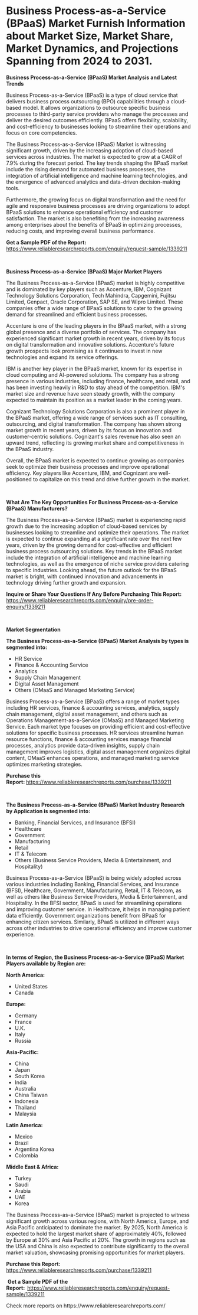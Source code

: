 <p><h1>Business Process-as-a-Service (BPaaS) Market Furnish Information about Market Size, Market Share, Market Dynamics, and Projections Spanning from 2024 to 2031.</h1></p><p><strong>Business Process-as-a-Service (BPaaS) Market Analysis and Latest Trends</strong></p>
<p><p>Business Process-as-a-Service (BPaaS) is a type of cloud service that delivers business process outsourcing (BPO) capabilities through a cloud-based model. It allows organizations to outsource specific business processes to third-party service providers who manage the processes and deliver the desired outcomes efficiently. BPaaS offers flexibility, scalability, and cost-efficiency to businesses looking to streamline their operations and focus on core competencies.</p><p>The Business Process-as-a-Service (BPaaS) Market is witnessing significant growth, driven by the increasing adoption of cloud-based services across industries. The market is expected to grow at a CAGR of 7.9% during the forecast period. The key trends shaping the BPaaS market include the rising demand for automated business processes, the integration of artificial intelligence and machine learning technologies, and the emergence of advanced analytics and data-driven decision-making tools.</p><p>Furthermore, the growing focus on digital transformation and the need for agile and responsive business processes are driving organizations to adopt BPaaS solutions to enhance operational efficiency and customer satisfaction. The market is also benefiting from the increasing awareness among enterprises about the benefits of BPaaS in optimizing processes, reducing costs, and improving overall business performance.</p></p>
<p><strong>Get a Sample PDF of the Report:&nbsp;</strong> <a href="https://www.reliableresearchreports.com/enquiry/request-sample/1339211">https://www.reliableresearchreports.com/enquiry/request-sample/1339211</a></p>
<p>&nbsp;</p>
<p><strong>Business Process-as-a-Service (BPaaS) Major Market Players</strong></p>
<p><p>The Business Process-as-a-Service (BPaaS) market is highly competitive and is dominated by key players such as Accenture, IBM, Cognizant Technology Solutions Corporation, Tech Mahindra, Capgemini, Fujitsu Limited, Genpact, Oracle Corporation, SAP SE, and Wipro Limited. These companies offer a wide range of BPaaS solutions to cater to the growing demand for streamlined and efficient business processes.</p><p>Accenture is one of the leading players in the BPaaS market, with a strong global presence and a diverse portfolio of services. The company has experienced significant market growth in recent years, driven by its focus on digital transformation and innovative solutions. Accenture's future growth prospects look promising as it continues to invest in new technologies and expand its service offerings.</p><p>IBM is another key player in the BPaaS market, known for its expertise in cloud computing and AI-powered solutions. The company has a strong presence in various industries, including finance, healthcare, and retail, and has been investing heavily in R&D to stay ahead of the competition. IBM's market size and revenue have seen steady growth, with the company expected to maintain its position as a market leader in the coming years.</p><p>Cognizant Technology Solutions Corporation is also a prominent player in the BPaaS market, offering a wide range of services such as IT consulting, outsourcing, and digital transformation. The company has shown strong market growth in recent years, driven by its focus on innovation and customer-centric solutions. Cognizant's sales revenue has also seen an upward trend, reflecting its growing market share and competitiveness in the BPaaS industry.</p><p>Overall, the BPaaS market is expected to continue growing as companies seek to optimize their business processes and improve operational efficiency. Key players like Accenture, IBM, and Cognizant are well-positioned to capitalize on this trend and drive further growth in the market.</p></p>
<p>&nbsp;</p>
<p><strong>What Are The Key Opportunities For Business Process-as-a-Service (BPaaS) Manufacturers?</strong></p>
<p><p>The Business Process-as-a-Service (BPaaS) market is experiencing rapid growth due to the increasing adoption of cloud-based services by businesses looking to streamline and optimize their operations. The market is expected to continue expanding at a significant rate over the next few years, driven by the growing demand for cost-effective and efficient business process outsourcing solutions. Key trends in the BPaaS market include the integration of artificial intelligence and machine learning technologies, as well as the emergence of niche service providers catering to specific industries. Looking ahead, the future outlook for the BPaaS market is bright, with continued innovation and advancements in technology driving further growth and expansion.</p></p>
<p><strong>Inquire or Share Your Questions If Any Before Purchasing This Report:</strong> <a href="https://www.reliableresearchreports.com/enquiry/pre-order-enquiry/1339211">https://www.reliableresearchreports.com/enquiry/pre-order-enquiry/1339211</a></p>
<p>&nbsp;</p>
<p><strong>Market Segmentation</strong></p>
<p><strong>The Business Process-as-a-Service (BPaaS) Market Analysis by types is segmented into:</strong></p>
<p><ul><li>HR Service</li><li>Finance & Accounting Service</li><li>Analytics</li><li>Supply Chain Management</li><li>Digital Asset Management</li><li>Others (OMaaS and Managed Marketing Service)</li></ul></p>
<p><p>Business Process-as-a-Service (BPaaS) offers a range of market types including HR services, finance & accounting services, analytics, supply chain management, digital asset management, and others such as Operations Management-as-a-Service (OMaaS) and Managed Marketing Service. Each market type focuses on providing efficient and cost-effective solutions for specific business processes. HR services streamline human resource functions, finance & accounting services manage financial processes, analytics provide data-driven insights, supply chain management improves logistics, digital asset management organizes digital content, OMaaS enhances operations, and managed marketing service optimizes marketing strategies.</p></p>
<p><strong>Purchase this Report:&nbsp;</strong><a href="https://www.reliableresearchreports.com/purchase/1339211">https://www.reliableresearchreports.com/purchase/1339211</a></p>
<p>&nbsp;</p>
<p><strong>The Business Process-as-a-Service (BPaaS) Market Industry Research by Application is segmented into:</strong></p>
<p><ul><li>Banking, Financial Services, and Insurance (BFSI)</li><li>Healthcare</li><li>Government</li><li>Manufacturing</li><li>Retail</li><li>IT & Telecom</li><li>Others (Business Service Providers, Media & Entertainment, and Hospitality)</li></ul></p>
<p><p>Business Process-as-a-Service (BPaaS) is being widely adopted across various industries including Banking, Financial Services, and Insurance (BFSI), Healthcare, Government, Manufacturing, Retail, IT & Telecom, as well as others like Business Service Providers, Media & Entertainment, and Hospitality. In the BFSI sector, BPaaS is used for streamlining operations and improving customer service. In Healthcare, it helps in managing patient data efficiently. Government organizations benefit from BPaaS for enhancing citizen services. Similarly, BPaaS is utilized in different ways across other industries to drive operational efficiency and improve customer experience.</p></p>
<p>&nbsp;</p>
<p><strong>In terms of Region, the Business Process-as-a-Service (BPaaS) Market Players available by Region are:</strong></p>
<p>
    <p> <strong> North America: </strong>
        <ul>
            <li>United States</li>
            <li>Canada</li>
        </ul>
        </p> 
    <p> <strong> Europe: </strong>
        <ul>
            <li>Germany</li>
            <li>France</li>
            <li>U.K.</li>
            <li>Italy</li>
            <li>Russia</li>
        </ul>
        </p> 
    <p> <strong> Asia-Pacific: </strong>
        <ul>
            <li>China</li>
            <li>Japan</li>
            <li>South Korea</li>
            <li>India</li>
            <li>Australia</li>
            <li>China Taiwan</li>
            <li>Indonesia</li>
            <li>Thailand</li>
            <li>Malaysia</li>
        </ul>
        </p> 
    <p> <strong> Latin America: </strong>
        <ul>
            <li>Mexico</li>
            <li>Brazil</li>
            <li>Argentina Korea</li>
            <li>Colombia</li>
        </ul>
        </p> 
    <p> <strong> Middle East & Africa: </strong>
        <ul>
            <li>Turkey</li>
            <li>Saudi</li>
            <li>Arabia</li>
            <li>UAE</li>
            <li>Korea</li>
        </ul>
    </p>
    </p>
<p><p>The Business Process-as-a-Service (BPaaS) market is projected to witness significant growth across various regions, with North America, Europe, and Asia Pacific anticipated to dominate the market. By 2025, North America is expected to hold the largest market share of approximately 40%, followed by Europe at 30% and Asia Pacific at 20%. The growth in regions such as the USA and China is also expected to contribute significantly to the overall market valuation, showcasing promising opportunities for market players.</p></p>
<p><strong>Purchase this Report: </strong><a href="https://www.reliableresearchreports.com/purchase/1339211">https://www.reliableresearchreports.com/purchase/1339211</a></p>
<p>&nbsp;<strong>Get a Sample PDF of the Report:&nbsp;&nbsp;</strong><a href="https://www.reliableresearchreports.com/enquiry/request-sample/1339211">https://www.reliableresearchreports.com/enquiry/request-sample/1339211</a></p>
<p><strong></strong></p>
<p>Check more reports on https://www.reliableresearchreports.com/</p>
